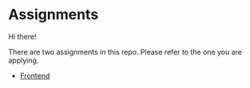 # Assignments

Hi there! 

There are two assignments in this repo. Please refer to the one you are applying.

* [Frontend](./Frontend.md)
